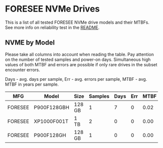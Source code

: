 FORESEE NVMe Drives
===================

This is a list of all tested FORESEE NVMe drive models and their MTBFs. See more
info on reliability test in the [README](https://github.com/bsdhw/SMART).

NVME by Model
------------

Please take all columns into account when reading the table. Pay attention on the
number of tested samples and power-on days. Simultaneous high values of both MTBF
and errors are possible if only rare drives in the subset encounter errors.

Days - avg. days per sample,
Err  - avg. errors per sample,
MTBF - avg. MTBF in years per sample.

| MFG       | Model              | Size   | Samples | Days  | Err   | MTBF |
|-----------|--------------------|--------|---------|-------|-------|------|
| FORESEE   | P900F128GBH        | 128 GB | 1       | 7     | 0     | 0.02   |
| FORESEE   | XP1000F001T        | 1 TB   | 2       | 0     | 0     | 0.00   |
| FORESEE   | P900F128GH         | 128 GB | 1       | 0     | 0     | 0.00   |
